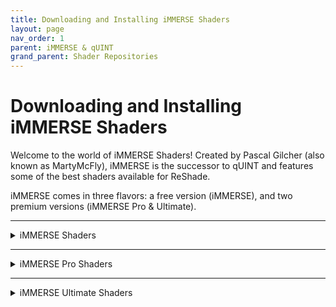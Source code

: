 ```yaml
---
title: Downloading and Installing iMMERSE Shaders
layout: page
nav_order: 1
parent: iMMERSE & qUINT
grand_parent: Shader Repositories
---
```


# Downloading and Installing iMMERSE Shaders

Welcome to the world of iMMERSE Shaders! Created by Pascal Gilcher (also known as MartyMcFly), iMMERSE is the successor to qUINT and features some of the best shaders available for ReShade.

iMMERSE comes in three flavors: a free version (iMMERSE), and two premium versions (iMMERSE Pro & Ultimate).

---

<details markdown="block" class="details-tree">
<summary>iMMERSE Shaders</summary>

iMMERSE is the core collection of shaders from Pascal. 

These shaders are available [on GitHub](https://github.com/martymcmodding/iMMERSE) and are freely accessible to all.

---

<details markdown="block" class="details-tree">
<summary>Installing iMMERSE Public GitHub Shaders</summary>

Setting up iMMERSE shaders is a breeze. 

Simply use the ReShade Installer and select `iMMERSE` during the shader installation process!

For detailed instructions on installing shaders through the ReShade Installer, check out our guide on [installing ReShade and its shaders]().

</details>

</details>

---

<details markdown="block" class="details-tree">
<summary>iMMERSE Pro Shaders</summary>

iMMERSE Pro is a premium collection of Pascal's shaders, available to `Raytracers` tier members [on Pascal's Patreon](http://www.patreon.com/mcflypg).

For just $5 USD, you can access this suite, which features a variety of shaders showcased on [MartysMods.com](https://martysmods.com).

---

<details markdown="block" class="details-tree">
<summary>Downloading iMMERSE Pro Shaders</summary>

To access the iMMERSE Pro Shaders, make sure you're a current subscriber to [Pascal's Patreon at the $5 USD Raytracers tier](http://www.patreon.com/mcflypg). 

Once subscribed, you retain the shader files indefinitely, unless you delete them. 

You're free to end your subscription at any time.

The shaders are available on [Pascal's Discord (PGHUB)](https://discord.com/invite/wY49KMxjHT). 

For members with the appropriate permissions, the channel [#downloads-level-1](https://discord.com/channels/494578207505514496/494599998059839498) becomes visible. This channel houses the iMMERSE Pro shaders, including iMMERSE Pro RTGI, ready for download.

</details>

---

<details markdown="block" class="details-tree">
<summary>Installing iMMERSE Pro Shaders</summary>

Once you've gained access to the Raytracers tier and downloaded the iMMERSE Pro archive, the installation process is as simple as drag-and-drop. 

Here's a step-by-step guide:

---

### Step 1: Opening the iMMERSE Pro Archive

Open the iMMERSE Pro archive:

![Image](../images/downloading-and-installing-immerse-shaders/immerse_pro_archive.jpg) 

---

### Step 2: Opening the `ReShade-Shaders` Folder

Navigate to the `ReShade-Shaders` folder in your game directory:

![Image](../images/downloading-and-installing-immerse-shaders/reshade_shaders_folder.jpg) 

* If you're unsure where your game directory is located, please see our guide on [how to locate your game's executable](https://guides.martysmods.com/docs/special_other/finding_your_game_executable.html) for assistance!

---

### Step 3: Combining the Proper Folders in `ReShade-Shaders`

Merge the `Shaders` and `Textures` folders from the iMMERSE Pro archive with the `ReShade-Shaders` directory:

![Image](../images/downloading-and-installing-immerse-shaders/shaders_drag_merge.jpg) 

   * If prompted to overwrite existing files in the `ReShade-Shaders` directory, please proceed with the overwrite.

</details>

---

<details markdown="block" class="details-tree">
<summary>Patreon Roles not Updating in Discord</summary>

If you're having trouble accessing the iMMERSE Pro archive due to role permissions, follow these steps to resolve the issue:

---

### Step 1: Open Patreon's `Connected Apps` Settings

Navigate to [Patreon's 'Connected Apps' Settings](https://www.patreon.com/settings/apps/)

---

### Step 2: Navigate to the Discord Account Connections

Click the `Discord` Icon:

![Image](../images/downloading-and-installing-immerse-shaders/patreon_discord_icon.jpg) 

---

### Step 3: Disconnect your Discord Account

Click `Disconnect` to unlink your Discord Account from Patreon:

![Image](../images/downloading-and-installing-immerse-shaders/patreon_disconnect_discord.jpg)

---

### Step 4: Reconnecting your Discord Account

Click `Connect` and sign into your Discord account:

![Image](../images/downloading-and-installing-immerse-shaders/patreon_connect_discord.jpg)

---

### Step 5: Grant Discord Permissions for Patreon

Grant Permission by clicking `Authorize`:

![Image](../images/downloading-and-installing-immerse-shaders/discord_authorize.jpg)

---

### Step 6: Check Your Role Access
Finally, verify your updated roles within the PGHub Discord Server.

{: .note }
If you still do not have your Patreon roles in Discord, please leave the Discord server and then rejoin through Patreon!

</details>

</details>

---

<details markdown="block" class="details-tree">
<summary>iMMERSE Ultimate Shaders</summary>

Stay tuned for iMMERSE Ultimate Shaders - coming soon!

</details>